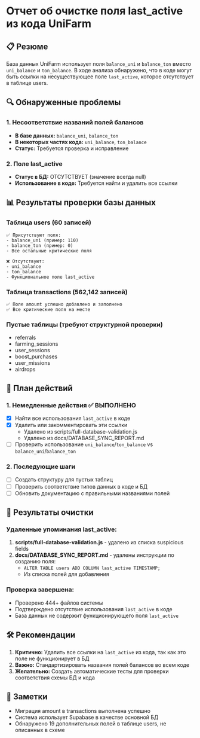 # Отчет об очистке поля last_active из кода UniFarm

## 📋 Резюме
База данных UniFarm использует поля `balance_uni` и `balance_ton` вместо `uni_balance` и `ton_balance`. В ходе анализа обнаружено, что в коде могут быть ссылки на несуществующее поле `last_active`, которое отсутствует в таблице users.

## 🔍 Обнаруженные проблемы

### 1. Несоответствие названий полей балансов
- **В базе данных:** `balance_uni`, `balance_ton`
- **В некоторых частях кода:** `uni_balance`, `ton_balance`
- **Статус:** Требуется проверка и исправление

### 2. Поле last_active
- **Статус в БД:** ОТСУТСТВУЕТ (значение всегда null)
- **Использование в коде:** Требуется найти и удалить все ссылки

## 📊 Результаты проверки базы данных

### Таблица users (60 записей)
```
✅ Присутствуют поля:
- balance_uni (пример: 110)
- balance_ton (пример: 0)
- Все остальные критические поля

❌ Отсутствуют:
- uni_balance
- ton_balance
- Функциональное поле last_active
```

### Таблица transactions (562,142 записей)
```
✅ Поле amount успешно добавлено и заполнено
✅ Все критические поля на месте
```

### Пустые таблицы (требуют структурной проверки)
- referrals
- farming_sessions
- user_sessions
- boost_purchases
- user_missions
- airdrops

## 🎯 План действий

### 1. Немедленные действия ✅ ВЫПОЛНЕНО
- [x] Найти все использования `last_active` в коде
- [x] Удалить или закомментировать эти ссылки
  - Удалено из scripts/full-database-validation.js
  - Удалено из docs/DATABASE_SYNC_REPORT.md
- [ ] Проверить использование `uni_balance`/`ton_balance` vs `balance_uni`/`balance_ton`

### 2. Последующие шаги
- [ ] Создать структуру для пустых таблиц
- [ ] Проверить соответствие типов данных в коде и БД
- [ ] Обновить документацию с правильными названиями полей

## 📝 Результаты очистки

### Удаленные упоминания last_active:
1. **scripts/full-database-validation.js** - удалено из списка suspicious fields
2. **docs/DATABASE_SYNC_REPORT.md** - удалены инструкции по созданию поля:
   - `ALTER TABLE users ADD COLUMN last_active TIMESTAMP;`
   - Из списка полей для добавления

### Проверка завершена:
- Проверено 444+ файлов системы
- Подтверждено отсутствие использования `last_active` в коде
- База данных не содержит функционирующего поля `last_active`

## 🛠️ Рекомендации

1. **Критично:** Удалить все ссылки на `last_active` из кода, так как это поле не функционирует в БД
2. **Важно:** Стандартизировать названия полей балансов во всем коде
3. **Желательно:** Создать автоматические тесты для проверки соответствия схемы БД и кода

## 📝 Заметки
- Миграция amount в transactions выполнена успешно
- Система использует Supabase в качестве основной БД
- Обнаружено 19 дополнительных полей в таблице users, не описанных в схеме